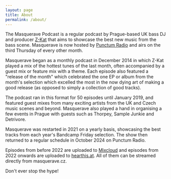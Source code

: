 ```yaml
---
layout: page
title: About
permalink: /about/
---
```


The Masquerave Podcast is a regular podcast by Prague-based UK bass DJ and producer [Z-Kat](https://z-kat.bandcamp.com) that aims to showcase the best new music from the bass scene. Masquerave is now hosted by [Punctum Radio](https://www.radiopunctum.cz) and airs on the third Thursday of every other month.

Masquerave began as a monthly podcast in December 2014 in which Z-Kat played a mix of the hottest tunes of the last month, often accompanied by a guest mix or feature mix with a theme. Each episode also featured a "release of the month" which celebrated the one EP or album from the month's selection which excelled the most in the now dying art of making a good release (as opposed to simply a collection of good tracks).

The podcast ran in this format for 50 episodes until January 2019, and featured guest mixes from many exciting artists from the UK and Czech music scenes and beyond. Masquerave also played a hand in organising a few events in Prague with guests such as Thorpey, Sample Junkie and Detrivore. 

Masquerave was restarted in 2021 on a yearly basis, showcasing the best tracks from each year's Bandcamp Friday selection. The show then returned to a regular schedule in October 2024 on Punctum Radio.

Episodes from before 2022 are uploaded to [Mixcloud](https://www.mixcloud.com/zkat/) and episodes from 2022 onwards are uploaded to [hearthis.at](https://hearthis.at/z-kat/). All of them can be streamed directly from masquerave.cz.

Don't ever stop the hype!
